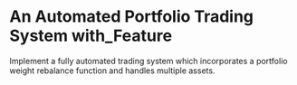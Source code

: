 #  An Automated Portfolio Trading System with_Feature

Implement a fully automated trading system which incorporates a portfolio weight rebalance function and handles multiple assets. 